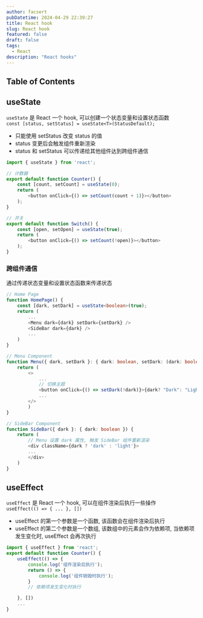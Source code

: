 ```yaml
---
author: facsert
pubDatetime: 2024-04-29 22:39:27
title: React hook
slug: React hook
featured: false
draft: false
tags:
  - React
description: "React hooks"
---
```


## Table of Contents

## useState

`useState` 是 React 一个 hook, 可以创建一个状态变量和设置状态函数  
`const [status, setStatus] = useState<T>(StatusDefault);`  

- 只能使用 setStatus 改变 status 的值
- status 变更后会触发组件重新渲染
- status 和 setStatus 可以传递给其他组件达到跨组件通信

```ts
import { useState } from 'react';

// 计数器
export default function Counter() {
    const [count, setCount] = useState(0);
    return (
        <button onClick={() => setCount(count + 1)}></button>
    );
}

// 开关
export default function Switch() {
    const [open, setOpen] = useState(true);
    return (
        <button onClick={() => setCount(!open)}></button>
    );
}
```

### 跨组件通信

通过传递状态变量和设置状态函数来传递状态

```ts
// Home Page
function HomePage() {
    const [dark, setDark] = useState<boolean>(true);
    return (
        ...
        <Menu dark={dark} setDark={setDark} />
        <SideBar dark={dark} />
        ...
    )
}

// Menu Component
function Menu({ dark, setDark }: { dark: boolean, setDark: (dark: boolean) => void }) {
    return (
        <>
            ...
            // 切换主题
            <button onClick={() => setDark(!dark)}>{dark? "Dark": "Light"}</button>
            ...
        </>
        )
}

// SideBar Component
function SideBar({ dark }: { dark: boolean }) {
    return (
        // Menu 设置 dark 属性, 触发 SideBar 组件重新渲染
        <div className={dark ? 'dark' : 'light'}>
        ...
        </div>
    )
}
```

## useEffect

`useEffect` 是 React 一个 hook, 可以在组件渲染后执行一些操作  
`useEffect(() => { ... }, [])`  

- useEffect 的第一个参数是一个函数, 该函数会在组件渲染后执行
- useEffect 的第二个参数是一个数组, 该数组中的元素会作为依赖项, 当依赖项发生变化时, useEffect 会再次执行

```ts
import { useEffect } from 'react';
export default function Counter() {
    useEffect(() => {
        console.log('组件渲染后执行');
        return () => {
            console.log('组件销毁时执行');
        }
        // 依赖项发生变化时执行

    }, [])
    ...
}
